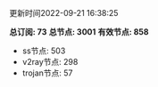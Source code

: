 更新时间2022-09-21 16:38:25

**总订阅: 73**
**总节点: 3001**
**有效节点: 858**
- ss节点: 503
- v2ray节点: 298
- trojan节点: 57
